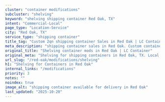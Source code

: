 ```yaml
---
cluster: "container modifications"
subcluster: "shelving"
keyword: "shelving shipping container Red Oak, TX"
intent: "Commercial-Local"
page_type: "Location-Service"
city: "Red Oak, TX"
service_type: "shipping container"
title_tag: "Custom 2qn shipping container Sales in Red Oak | LC Container"
meta_description: "shipping container sales in Red Oak. Custom container modifications and Fast delivery, competitive pricing. Serving modifications area. Quote ID: I85. Call (214) 524-4168 for your free quote today."
original_title: "Shelving container mods in Red Oak | LC Container"
original_meta: "Shelving for shipping containers in Red Oak, TX. Local fabrication & pro install. LC Container — Since 2003. Get a quote."
url_slug: "/red-oak/modifications/shelving"
h1: "Shelving for Containers in Red Oak"
internal_links: "/modifications"
priority: 3
notes: ""
noindex: true
image_alt: "shipping container available for delivery in Red Oak"
last_updated: "2025-10-20"
---
```


<!-- TODO: Add unique city/inventory copy, images, and internal links here. -->
